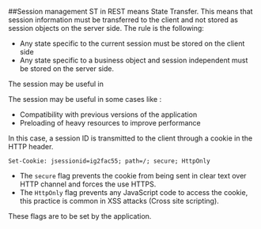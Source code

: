 ##Session management
ST in REST means State Transfer. This means that session information must be transferred to the client and not stored as session objects on the server side. The rule is the following:
- Any state specific to the current session must be stored on the client side
- Any state specific to a business object and session independent must be stored on the server side.

The session may be useful in 

The session may be useful in some cases like :
- Compatibility with previous versions of the application
- Preloading of heavy resources to improve performance

In this case, a session ID is transmitted to the client through a cookie in the HTTP header.


```
Set-Cookie: jsessionid=ig2fac55; path=/; secure; HttpOnly
```


- The ```secure``` flag prevents the cookie from being sent in clear text over HTTP channel and forces the use HTTPS.
- The  ```HttpOnly``` flag prevents any JavaScript code to access the cookie, this practice is common in XSS attacks (Cross site scripting). 

These flags are to be set by the application.
